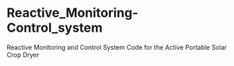 # Reactive_Monitoring-Control_system
Reactive Monitoring and Control System Code for the Active Portable Solar Crop Dryer
